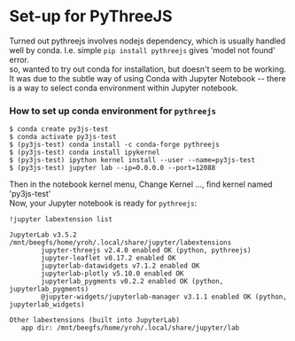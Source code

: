 # Set-up for PyThreeJS

Turned out pythreejs involves nodejs dependency, which is usually handled well by conda.
I.e.  simple `pip install pythreejs` gives 'model not found' error.
<br>
so, wanted to try out conda for installation, but doesn't seem to be working.
It was due to the subtle way of using Conda with Jupyter Notebook -- there is a way to select conda environment within Jupyter notebook.

### How to set up conda environment for `pythreejs`
```
$ conda create py3js-test
$ conda activate py3js-test
$ (py3js-test) conda install -c conda-forge pythreejs
$ (py3js-test) conda install ipykernel
$ (py3js-test) ipython kernel install --user --name=py3js-test
$ (py3js-test) jupyter lab --ip=0.0.0.0 --port=12088
```
Then in the notebook kernel menu, Change Kernel ..., find kernel named 'py3js-test'
<br>
Now, your Jupyter notebook is ready for `pythreejs`:

```
!jupyter labextension list

JupyterLab v3.5.2
/mnt/beegfs/home/yroh/.local/share/jupyter/labextensions
        jupyter-threejs v2.4.0 enabled OK (python, pythreejs)
        jupyter-leaflet v0.17.2 enabled OK
        jupyterlab-datawidgets v7.1.2 enabled OK
        jupyterlab-plotly v5.10.0 enabled OK
        jupyterlab_pygments v0.2.2 enabled OK (python, jupyterlab_pygments)
        @jupyter-widgets/jupyterlab-manager v3.1.1 enabled OK (python, jupyterlab_widgets)

Other labextensions (built into JupyterLab)
   app dir: /mnt/beegfs/home/yroh/.local/share/jupyter/lab
```
